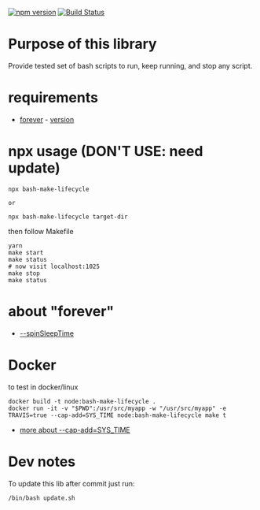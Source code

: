 
[![npm version](https://badge.fury.io/js/bash-make-lifecycle.svg)](https://badge.fury.io/js/bash-make-lifecycle)
[![Build Status](https://travis-ci.org/stopsopa/bash-make-lifecycle.svg?branch=master)](https://travis-ci.org/stopsopa/bash-make-lifecycle)



# Purpose of this library

Provide tested set of bash scripts to run, keep running, and stop any script.

# requirements

- [forever](https://www.npmjs.com/package/forever) - [version](https://github.com/stopsopa/bash-make-lifecycle/blob/master/package.json#L3)

# npx usage (DON'T USE: need update)

    npx bash-make-lifecycle
    
    or 
    
    npx bash-make-lifecycle target-dir
    
then follow Makefile

    yarn
    make start
    make status    
    # now visit localhost:1025
    make stop
    make status    

# about "forever"

- [--spinSleepTime](https://stackoverflow.com/a/37166482/5560682)

# Docker
 
 
to test in docker/linux

    docker build -t node:bash-make-lifecycle .
    docker run -it -v "$PWD":/usr/src/myapp -w "/usr/src/myapp" -e TRAVIS=true --cap-add=SYS_TIME node:bash-make-lifecycle make t


- [more about --cap-add=SYS_TIME](https://docs.docker.com/engine/reference/run/#runtime-privilege-and-linux-capabilities)

 
# Dev notes

To update this lib after commit just run:

    /bin/bash update.sh 